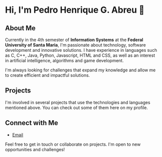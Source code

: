 # Hi, I'm Pedro Henrique G. Abreu 👋

## About Me
Currently in the 4th semester of **Information Systems** at the **Federal University of Santa Maria**, I'm passionate about technology, software development and innovative solutions. I have experience in languages ​​such as C, C++, Java, Python, Javascript, HTML and CSS, as well as an interest in artificial intelligence, algorithms and game development.

I'm always looking for challenges that expand my knowledge and allow me to create efficient and impactful solutions.

## Projects
I'm involved in several projects that use the technologies and languages ​​mentioned above. You can check out some of them here on my profile.

## Connect with Me
- [Email](mailto:pedroabreuiv@gmail.com)

Feel free to get in touch or collaborate on projects. I'm open to new opportunities and challenges!
